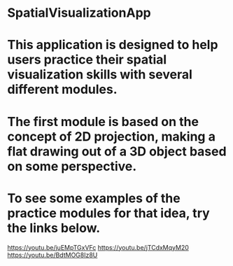 # SpatialVisualizationApp
 

# This application is designed to help users practice their spatial visualization skills with several different modules.
# The first module is based on the concept of 2D projection, making a flat drawing out of a 3D object based on some perspective.
# To see some examples of the practice modules for that idea, try the links below.

https://youtu.be/juEMpTGxVFc
https://youtu.be/jTCdxMqyM20
https://youtu.be/BdtMOG8Iz8U
